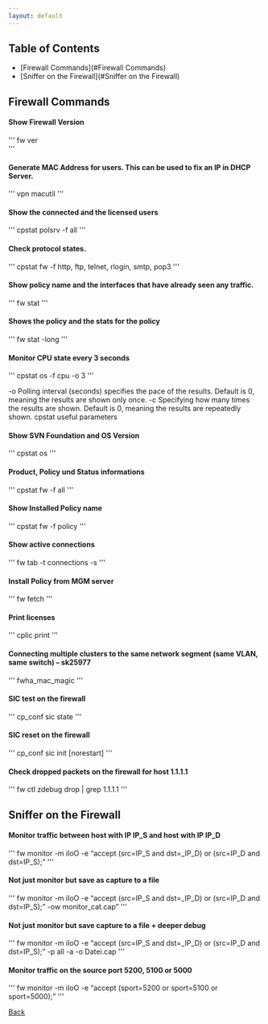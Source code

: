 ```yaml
---
layout: default
---
```


## Table of Contents

- [Firewall Commands](#Firewall Commands)
- [Sniffer on the Firewall](#Sniffer on the Firewall)

## Firewall Commands

#### Show Firewall Version

'''
fw ver	
'''

#### Generate MAC Address for users. This can be used to fix an IP in DHCP Server.

'''
vpn macutil
'''

#### Show the connected and the licensed users

'''
cpstat polsrv -f all
'''

#### Check protocol states.

'''
cpstat fw -f http, ftp, telnet, rlogin, smtp, pop3
'''

#### Show policy name and the interfaces that have already seen any traffic.

'''
fw stat
'''

#### Shows the policy and the stats for the policy

'''
fw stat -long
'''

#### Monitor CPU state every 3 seconds

'''
cpstat os -f cpu -o 3
'''

-o Polling interval (seconds) specifies the pace of the results. Default is 0, meaning the results are shown only once.
-c Specifying how many times the results are shown. Default is 0, meaning the results are repeatedly shown.	cpstat useful parameters

#### Show SVN Foundation and OS Version

'''
cpstat os
'''

#### Product, Policy und Status informations

'''
cpstat fw -f all
'''

#### Show Installed Policy name

'''
cpstat fw -f policy
'''

#### Show active connections

'''
fw tab -t connections -s
'''

#### Install Policy from MGM server

'''
fw fetch
'''

#### Print licenses

'''
cplic print
'''

#### Connecting multiple clusters to the same network segment (same VLAN, same switch) – sk25977

'''
fwha_mac_magic
'''

#### SIC test on the firewall

'''
cp_conf sic state
'''

#### SIC reset on the firewall

'''
cp_conf sic init <Activation Key> [norestart]
'''

#### Check dropped packets on the firewall for host 1.1.1.1

'''
fw ctl zdebug drop | grep 1.1.1.1
'''

## Sniffer on the Firewall

#### Monitor traffic between host with IP IP_S and host with IP IP_D

'''
fw monitor -m iIoO -e “accept (src=IP_S and dst=_IP_D) or (src=IP_D and dst=IP_S);”
'''

#### Not just monitor but save as capture to a file

'''
fw monitor -m iIoO -e “accept (src=IP_S and dst=_IP_D) or (src=IP_D and dst=IP_S);” -ow monitor_cat.cap”
'''

#### Not just monitor but save capture to a file + deeper debug

'''
fw monitor -m iIoO -e “accept (src=IP_S and dst=_IP_D) or (src=IP_D and dst=IP_S);” -p all -a -o Datei.cap
'''

#### Monitor traffic on the source port 5200, 5100 or 5000

'''
fw monitor -m iIoO -e “accept (sport=5200 or sport=5100 or sport=5000);”
'''


[Back](/vendors/checkpoint/checkpoint.html)
